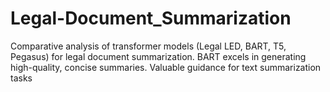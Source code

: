 # Legal-Document_Summarization
Comparative analysis of transformer models (Legal LED, BART, T5, Pegasus) for legal document summarization. BART excels in generating high-quality, concise summaries. Valuable guidance for text summarization tasks
